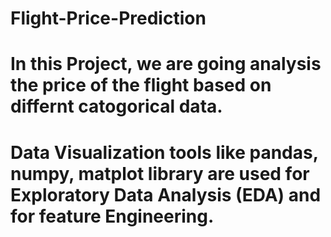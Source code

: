 # Flight-Price-Prediction

# In this Project, we are going analysis the price of the flight based on differnt catogorical data.

# Data Visualization tools like pandas, numpy, matplot library are used for Exploratory Data Analysis (EDA) and for feature Engineering.
